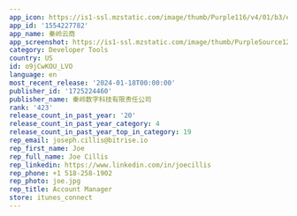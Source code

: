 ```yaml
---
app_icon: https://is1-ssl.mzstatic.com/image/thumb/Purple116/v4/01/b3/e1/01b3e1b5-23fb-d88c-70b3-2673cf001670/AppIcon-1x_U007emarketing-0-5-0-0-85-220.png/1024x1024bb.png
app_id: '1554227782'
app_name: 秦岭云商
app_screenshot: https://is1-ssl.mzstatic.com/image/thumb/PurpleSource124/v4/d4/ef/e4/d4efe4a2-ad4f-287b-7953-510772a614bb/43a11cb9-8d9e-47ec-9116-d95511aec9bb_6.5_U56fe4.png/1242x2688bb.png
category: Developer Tools
country: US
id: o9jCwKOU_LVO
language: en
most_recent_release: '2024-01-18T00:00:00'
publisher_id: '1725224460'
publisher_name: 秦岭数字科技有限责任公司
rank: '423'
release_count_in_past_year: '20'
release_count_in_past_year_category: 4
release_count_in_past_year_top_in_category: 19
rep_email: joseph.cillis@bitrise.io
rep_first_name: Joe
rep_full_name: Joe Cillis
rep_linkedin: https://www.linkedin.com/in/joecillis
rep_phone: +1 518-258-1902
rep_photo: joe.jpg
rep_title: Account Manager
store: itunes_connect
---
```

